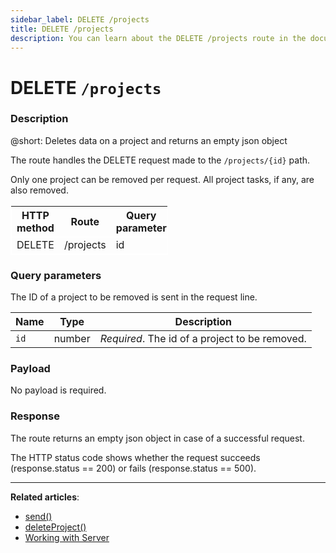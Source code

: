 ```yaml
---
sidebar_label: DELETE /projects
title: DELETE /projects
description: You can learn about the DELETE /projects route in the documentation of the DHTMLX JavaScript To Do List library. Browse developer guides and API reference, try out code examples and live demos, and download a free 30-day evaluation version of DHTMLX To Do List.
---
```


# DELETE `/projects`

### Description

@short: Deletes data on a project and returns an empty json object

The route handles the DELETE request made to the `/projects/{id}` path.

Only one project can be removed per request. All project tasks, if any, are also removed.

<table style="border: 1px solid white; border-collapse: collapse; width:50%">
<thead style="border: 1px solid white; border-collapse: collapse;">
<th style="width:25%">HTTP method</th>
<th style="width:25%">Route</th>
<th style="width:25%">Query parameter</th>
</thead>
<tbody style="border: 1px solid white; border-collapse: collapse">
<tr>
<td>DELETE</td>
<td>/projects</td>
<td>id</td>
</tr>
</tbody>
</table>

### Query parameters

The ID of a project to be removed is sent in the request line.

| Name       | Type        | Description |
| ---------- | ----------- | ----------- |
| `id`       |  number     | *Required*. The id of a project to be removed.|

### Payload

No payload is required.

### Response

The route returns an empty json object in case of a successful request.

The HTTP status code shows whether the request succeeds (response.status == 200) or fails (response.status == 500).

---

**Related articles**:

- [send()](api/rest_api/methods/send_method.md)
- [deleteProject()](api/methods/deleteproject_method.md)
- [Working with Server](guides/working_with_server.md)
